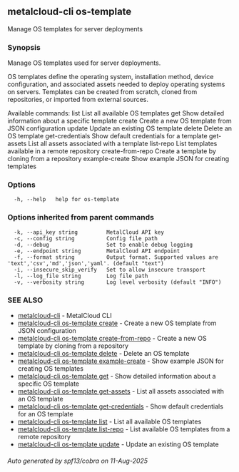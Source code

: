 ## metalcloud-cli os-template

Manage OS templates for server deployments

### Synopsis

Manage OS templates used for server deployments.

OS templates define the operating system, installation method, device configuration,
and associated assets needed to deploy operating systems on servers. Templates can
be created from scratch, cloned from repositories, or imported from external sources.

Available commands:
  list                List all available OS templates
  get                 Show detailed information about a specific template
  create              Create a new OS template from JSON configuration
  update              Update an existing OS template
  delete              Delete an OS template
  get-credentials     Show default credentials for a template
  get-assets          List all assets associated with a template
  list-repo           List templates available in a remote repository
  create-from-repo    Create a template by cloning from a repository
  example-create      Show example JSON for creating templates

### Options

```
  -h, --help   help for os-template
```

### Options inherited from parent commands

```
  -k, --api_key string         MetalCloud API key
  -c, --config string          Config file path
  -d, --debug                  Set to enable debug logging
  -e, --endpoint string        MetalCloud API endpoint
  -f, --format string          Output format. Supported values are 'text','csv','md','json','yaml'. (default "text")
  -i, --insecure_skip_verify   Set to allow insecure transport
  -l, --log_file string        Log file path
  -v, --verbosity string       Log level verbosity (default "INFO")
```

### SEE ALSO

* [metalcloud-cli](metalcloud-cli.md)	 - MetalCloud CLI
* [metalcloud-cli os-template create](metalcloud-cli_os-template_create.md)	 - Create a new OS template from JSON configuration
* [metalcloud-cli os-template create-from-repo](metalcloud-cli_os-template_create-from-repo.md)	 - Create a new OS template by cloning from a repository
* [metalcloud-cli os-template delete](metalcloud-cli_os-template_delete.md)	 - Delete an OS template
* [metalcloud-cli os-template example-create](metalcloud-cli_os-template_example-create.md)	 - Show example JSON for creating OS templates
* [metalcloud-cli os-template get](metalcloud-cli_os-template_get.md)	 - Show detailed information about a specific OS template
* [metalcloud-cli os-template get-assets](metalcloud-cli_os-template_get-assets.md)	 - List all assets associated with an OS template
* [metalcloud-cli os-template get-credentials](metalcloud-cli_os-template_get-credentials.md)	 - Show default credentials for an OS template
* [metalcloud-cli os-template list](metalcloud-cli_os-template_list.md)	 - List all available OS templates
* [metalcloud-cli os-template list-repo](metalcloud-cli_os-template_list-repo.md)	 - List available OS templates from a remote repository
* [metalcloud-cli os-template update](metalcloud-cli_os-template_update.md)	 - Update an existing OS template

###### Auto generated by spf13/cobra on 11-Aug-2025
